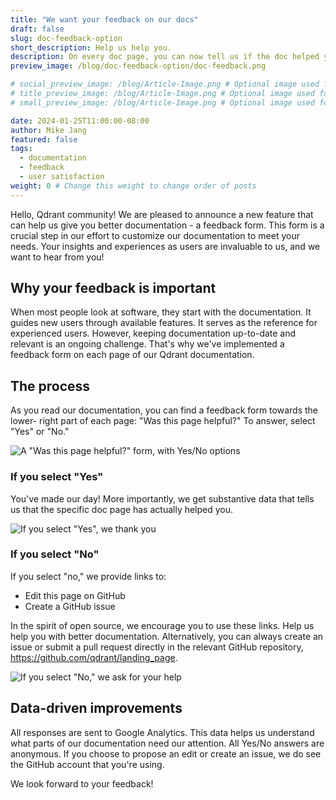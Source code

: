 ```yaml
---
title: "We want your feedback on our docs"
draft: false
slug: doc-feedback-option 
short_description: Help us help you.
description: On every doc page, you can now tell us if the doc helped you (or not), and why.
preview_image: /blog/doc-feedback-option/doc-feedback.png

# social_preview_image: /blog/Article-Image.png # Optional image used for link previews
# title_preview_image: /blog/Article-Image.png # Optional image used for blog post title
# small_preview_image: /blog/Article-Image.png # Optional image used for small preview in the list of blog posts

date: 2024-01-25T11:00:00-08:00
author: Mike Jang
featured: false 
tags: 
  - documentation
  - feedback
  - user satisfaction
weight: 0 # Change this weight to change order of posts
---
```


Hello, Qdrant community! We are pleased to announce a new feature that can help
us give you better documentation - a feedback form. This form is a crucial step
in our effort to customize our documentation to meet your needs. Your insights
and experiences as users are invaluable to us, and we want to hear from you!

## Why your feedback is important

When most people look at software, they start with the documentation. It guides
new users through available features. It serves as the reference for experienced
users. However, keeping documentation up-to-date and relevant is an ongoing
challenge. That's why we've implemented a feedback form on each page of our
Qdrant documentation.

## The process

As you read our documentation, you can find a feedback form towards the lower-
right part of each page: "Was this page helpful?" To answer, select 
"Yes" or "No."

![A "Was this page helpful?" form, with Yes/No options](/blog/doc-feedback-option/doc-feedback.png)

### If you select "Yes"

You've made our day! More importantly, we get substantive data that tells us
that the specific doc page has actually helped you.

![If you select "Yes", we thank you](/blog/doc-feedback-option/feedback_like.png)

### If you select "No"

If you select "no," we provide links to:

- Edit this page on GitHub
- Create a GitHub issue

In the spirit of open source, we encourage you to use these links. Help us
help you with better documentation. Alternatively, you can always create
an issue or submit a pull request directly in the relevant GitHub
repository, https://github.com/qdrant/landing_page.

![If you select "No," we ask for your help](/blog/doc-feedback-option/feedback_dislike.png)

## Data-driven improvements

All responses are sent to Google Analytics. This data helps us understand
what parts of our documentation need our attention. All Yes/No answers are
anonymous. If you choose to propose an edit or create an issue, we do
see the GitHub account that you're using.

We look forward to your feedback!
